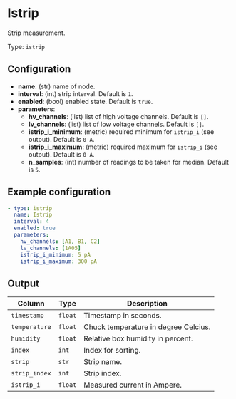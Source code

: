 # Istrip

Strip measurement.

Type: `istrip`

## Configuration

- **name**: (str) name of node.
- **interval**: (int) strip interval. Default is `1`.
- **enabled**: (bool) enabled state. Default is `true`.
- **parameters**:
    - **hv_channels**: (list) list of high voltage channels. Default is `[]`.
    - **lv_channels**: (list) list of low voltage channels. Default is `[]`.
    - **istrip_i_minimum**: (metric) required minimum for `istrip_i` (see output). Default is `0 A`.
    - **istrip_i_maximum**: (metric) required maximum for `istrip_i` (see output). Default is `0 A`.
    - **n_samples**: (int) number of readings to be taken for median. Default is `5`.

## Example configuration

```yaml
- type: istrip
  name: Istrip
  interval: 4
  enabled: true
  parameters:
    hv_channels: [A1, B1, C2]
    lv_channels: [1A05]
    istrip_i_minimum: 5 pA
    istrip_i_maximum: 300 pA
```

## Output

| Column                    | Type    | Description |
|---------------------------|---------|-------------|
|`timestamp`                |`float`  |Timestamp in seconds. |
|`temperature`              |`float`  |Chuck temperature in degree Celcius. |
|`humidity`                 |`float`  |Relative box humidity in percent. |
|`index`                    |`int`    |Index for sorting. |
|`strip`                    |`str`    |Strip name. |
|`strip_index`              |`int`    |Strip index. |
|`istrip_i`                 |`float`  |Measured current in Ampere. |
